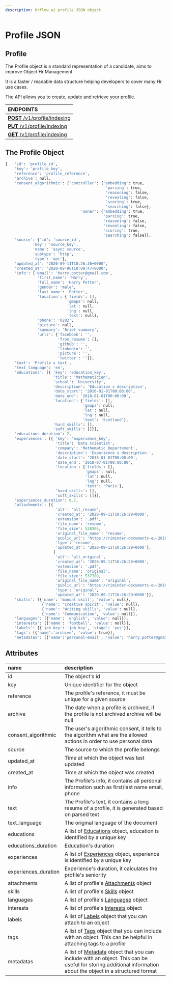 ```yaml
---
description: Hrflow.ai profile JSON object.
---
```


# Profile JSON

## Profile

The Profile object is a standard representation of a candidate, aims to improve Object Hr Management.

It is a faster / readable data structure helping developers to cover many Hr use cases.

The API allows you to create, update and retrieve your profile.

| **ENDPOINTS** |
| :--- |
| [**POST** /v1/profile/indexing](https://developers.hrflow.ai/api-reference/profile-api/post-profile-indexing) |
| [**PUT** /v1/profile/indexing](https://developers.hrflow.ai/api-reference/profile-api/put-profile-indexing) |
| [**GET** /v1/profile/indexing](https://developers.hrflow.ai/api-reference/profile-api/get-profile-indexing) |

## The Profile Object

```python
{   'id': 'profile_id',
    'key': 'profile_key',
    'reference': 'profile_reference',
    'archive': null,
    'consent_algorithmic': {'controller': {'embedding': true,
                                            'parsing': true,
                                            'reasoning': false,
                                            'revealing': false,
                                            'scoring': true,
                                            'searching': false},
                                 'owner': {'embedding': true,
                                           'parsing': true,
                                           'reasoning': false,
                                           'revealing': false,
                                           'scoring': true,
                                           'searching': false}},
    'source': {'id': 'source_id',
            'key': 'source_key',
            'name': 'async source',
            'subtype': 'http',
            'type': 'api'},
    'updated_at': '2020-09-11T10:26:36+0000',
    'created_at': '2020-08-06T10:09:47+0000',
    'info': {'email': 'harry.potter@gmail.com',
              'first_name': 'Harry',
              'full_name': 'Harry Potter',
              'gender': 'male',
              'last_name': 'Potter',
              'location': {'fields': [],
                           'gmaps': null,
                           'lat': null,
                           'lng': null,
                           'text': null},
              'phone': '0202',
              'picture': null,
              'summary': 'Brief summary',
              'urls': {'facebook': '',
                       'from_resume': [],
                       'github': '',
                       'linkedin': '',
                       'picture': '',
                       'twitter': ''}},
    'text': 'Profile s text',
    'text_language': 'en',
    'educations': [{ 'key': 'education_key',
                     'title': 'Mathematicien',
                     'school': 'University',
                     'description': 'Education s description',
                     'date_start': '2016-01-01T00:00:00',
                     'date_end': '2018-01-01T00:00:00',
                     'location': {'fields': [],
                                  'gmaps': null,
                                  'lat': null,
                                  'lng': null,
                                  'text': 'Scotland'},
                     'hard_skills': [],
                     'soft_skills': []}],
    'educations_duration': 2,
    'experiences': [{ 'key': 'experience_key',
                      'title': 'Data scientist',
                      'company': 'Mathematic Departement',
                      'description': 'Experience s description.',
                      'date_start': '2018-01-01T00:00:00',
                      'date_end': '2018-07-01T00:00:00',
                      'location': {'fields': [],
                                   'gmaps': null,
                                   'lat': null,
                                   'lng': null,
                                   'text': 'Paris'},
                      'hard_skills': [],
                      'soft_skills': []}],
    'experiences_duration': 0.7,
    'attachments': [{
                      'alt': 'alt_resume',
                      'created_at': '2020-09-11T10:26:29+0000',
                      'extension': '.pdf',
                      'file_name': 'resume',
                      'file_size': 528305,
                      'original_file_name': 'resume',
                      'public_url': 'https://riminder-documents-eu-2019-12.s3-eu-west-1.amazonaws.com/resume.pdf',
                      'type': 'resume',
                      'updated_at': '2020-09-11T10:26:29+0000'},
                     {
                      'alt': 'alt_original',
                      'created_at': '2020-09-11T10:26:29+0000',
                      'extension': '.pdf',
                      'file_name': 'original',
                      'file_size': 537789,
                      'original_file_name': 'original',
                      'public_url': 'https://riminder-documents-eu-2019-12.s3-eu-west-1.amazonaws.com/original.pdf',
                      'type': 'original',
                      'updated_at': '2020-09-11T10:26:29+0000'}],
    'skills': [{'name': 'manual skill', 'value': null},
                {'name': 'Creative spirit', 'value': null},
                {'name': 'Writing skills', 'value': null},
                {'name': 'Communication', 'value': null}],
    'languages': [{'name': 'english', 'value': null}],
    'interests': [{'name': 'football', 'value': null}],
    'labels': [{'job_key': 'job_key', 'stage': 'yes'}],
    'tags': [{'name':'archive', 'value': true}],
    'metadatas': [{'name':'personal-email', 'value': 'harry.potter@gmail.com'}]}
```

## Attributes

| name | description |
| :--- | :--- |
| id | The object's id |
| key | Unique identifier for the object |
| reference | The profile's reference, it must be unique for a given source |
| archive | The date when a profile is archived, if the profile is not archived archive will be null |
| consent\_algorithmic | The user's algorithmic consent, it tells to the algorithm what are the allowed actions in order to use personal data |
| source | The source to which the profile belongs |
| updated\_at | Time at which the object was last updated |
| created\_at | Time at which the object was created |
| info | The Profile's info, it contains all personal information such as first/last name email, phone |
| text | The Profile's text, it contains a long resume of a profile, it is generated based on parsed text |
| text\_language | The original language of the document |
| educations | A list of [Educations](https://developers.hrflow.ai/hr-json/profile-objects/education-object) object, education is identified by a unique key |
| educations\_duration | Education's duration |
| experiences | A list of [Experiences](https://developers.hrflow.ai/hr-json/profile-objects/experience-object) object, experience is identified by a unique key |
| experiences\_duration | Experience's duration, it calculates the profile's seniority |
| attachments | A list of profile's [Attachments](https://developers.hrflow.ai/hr-json/profile-objects/attachment-object) object |
| skills | A list of profile's [Skills](https://developers.hrflow.ai/hr-json/trait-objects/skill-object) object |
| languages | A list of profile's [Languagse](https://developers.hrflow.ai/hr-json/trait-objects/language-object) object |
| interests | A list of profile's [Interests](https://developers.hrflow.ai/hr-json/trait-objects/interest-object) object |
| labels | A list of [Labels](https://developers.hrflow.ai/hr-json/profile-objects/label-object) object that you can attach to an object |
| tags | A list of [Tags](https://developers.hrflow.ai/hr-json/trait-objects/tag-object) object that you can include with an object. This can be helpful in attaching tags to a profile |
| metadatas | A list of [Metadata](https://developers.hrflow.ai/hr-json/trait-objects/metadata-object) object that you can include with an object. This can be useful for storing additional information about the object in a structured format |


